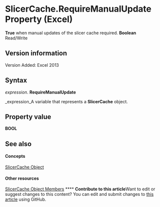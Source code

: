 
# SlicerCache.RequireManualUpdate Property (Excel)

 **True** when manual updates of the slicer cache required. **Boolean** Read/Write


## Version information

Version Added: Excel 2013 


## Syntax

 _expression_. **RequireManualUpdate**

 _expression_A variable that represents a  **SlicerCache** object.


## Property value

 **BOOL**


## See also


#### Concepts


 [SlicerCache Object](6e6533e3-0503-a1d3-9ecd-f7997233565f.md)
#### Other resources


 [SlicerCache Object Members](59572fc4-0dd9-096a-61b9-7775f90ac7be.md)
****   **Contribute to this article**Want to edit or suggest changes to this content? You can edit and submit changes to  [this article](https://github.com/jhershey00/VBA_Excel_Test/OpenXMLCon/articles/5ddad9f9-c875-e37f-4424-d2a11b7355cb.md) using GitHub.

